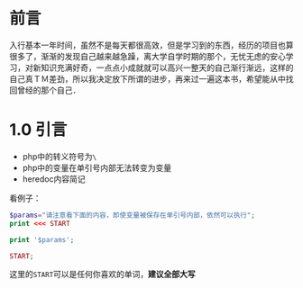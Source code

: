 # 前言

入行基本一年时间，虽然不是每天都很高效，但是学习到的东西，经历的项目也算很多了，渐渐的发现自己越来越急躁，离大学自学时期的那个，无忧无虑的安心学习，对新知识充满好奇，一点点小成就就可以高兴一整天的自己渐行渐远，这样的自己真ＴＭ差劲，所以我决定放下所谓的进步，再来过一遍这本书，希望能从中找回曾经的那个自己．

# 1.0 引言

- php中的转义符号为`\`
- php中的变量在单引号内部无法转变为变量
- heredoc内容简记

看例子：

```php
$params="请注意看下面的内容，即使变量被保存在单引号内部，依然可以执行";
print <<< START

print '$params';

START;
```

这里的`START`可以是任何你喜欢的单词，**建议全部大写**